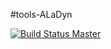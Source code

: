#tools-ALaDyn

[![Build Status Master](https://travis-ci.org/ALaDyn/tools-ALaDyn.svg?branch=master)](https://travis-ci.org/ALaDyn/tools-ALaDyn "master")

